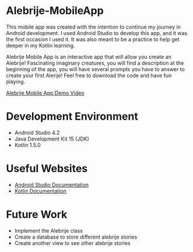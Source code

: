 # Alebrije-MobileApp

This mobile app was created with the intention to continue my journey in Android development.
I used Android Studio to develop this app, and it was the first occasion I used it. It was also meant to be a practice
to help get deeper in my Kotlin learning. 

Alebrije Mobile App is an interactive app that will allow you create an Alebrije!
Fascinating imaginary creatures, you will find a description at the beginning of the app, you will have
several prompts you have to answer to create your first Alerije!
Feel free to download the code and have fun playing.

[Alebrije Mobile App Demo Video](https://youtu.be/j9y9mFRph3A)

# Development Environment

* Android Studio 4.2
* Java Development Kit 15 (JDK)
* Kotlin 1.5.0

# Useful Websites

* [Android Studio Documentation](https://developer.android.com/docs)
* [Kotlin Documentation](https://kotlinlang.org/docs/home.html)

# Future Work

* Implement the Alebrije class
* Create a database to store different alebrije stories
* Create another view to see other alebrije stories
